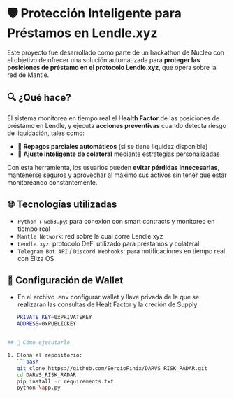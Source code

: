# 🛡️ Protección Inteligente para Préstamos en Lendle.xyz

Este proyecto fue desarrollado como parte de un hackathon de Nucleo con el objetivo de ofrecer una solución automatizada para **proteger las posiciones de préstamo en el protocolo Lendle.xyz**, que opera sobre la red de Mantle.

## 🔍 ¿Qué hace?

El sistema monitorea en tiempo real el **Health Factor** de las posiciones de préstamo en Lendle, y ejecuta **acciones preventivas** cuando detecta riesgo de liquidación, tales como:

- 🔁 **Repagos parciales automáticos** (si se tiene liquidez disponible)
- 🧠 **Ajuste inteligente de colateral** mediante estrategias personalizadas

Con esta herramienta, los usuarios pueden **evitar pérdidas innecesarias**, mantenerse seguros y aprovechar al máximo sus activos sin tener que estar monitoreando constantemente.

## 🌐 Tecnologías utilizadas

- `Python` + `web3.py`: para conexión con smart contracts y monitoreo en tiempo real
- `Mantle Network`: red sobre la cual corre Lendle.xyz
- `Lendle.xyz`: protocolo DeFi utilizado para préstamos y colateral
- `Telegram Bot API` / `Discord Webhooks`: para notificaciones en tiempo real con Eliza OS

## 🚀 Configuración de Wallet
- En el archivo .env configurar wallet y llave privada de la que se realizaran las consultas de Healt Factor y la creción de Supply

```bash
   PRIVATE_KEY=0xPRIVATEKEY
   ADDRESS=0xPUBLICKEY


## 🚀 Cómo ejecutarlo

1. Clona el repositorio:
   ```bash
   git clone https://github.com/SergioFinix/DARVS_RISK_RADAR.git
   cd DARVS_RISK_RADAR
   pip install -r requirements.txt
   python \app.py

